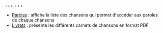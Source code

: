 +++
+++

- [Paroles](lire/paroles/toc) : affiche la liste des chansons qui permet d'accéder aux paroles de chaque chansons
- [Livrets](lire/livrets ) : présente les différents carnets de chansons en format PDF
